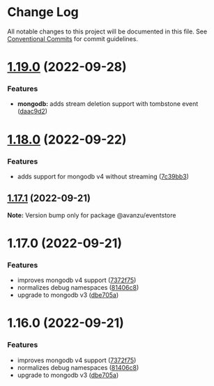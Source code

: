 # Change Log

All notable changes to this project will be documented in this file.
See [Conventional Commits](https://conventionalcommits.org) for commit guidelines.

# [1.19.0](https://github.com/avanzu/node-packages/compare/@avanzu/eventstore@1.18.0...@avanzu/eventstore@1.19.0) (2022-09-28)


### Features

* **mongodb:**  adds stream deletion support with tombstone event ([daac9d2](https://github.com/avanzu/node-packages/commit/daac9d26a696a466bf56e4d5331c760480875a5e))





# [1.18.0](https://github.com/avanzu/node-packages/compare/@avanzu/eventstore@1.17.1...@avanzu/eventstore@1.18.0) (2022-09-22)


### Features

* adds support for mongodb v4 without streaming ([7c39bb3](https://github.com/avanzu/node-packages/commit/7c39bb3487609c6a259f9336fceb5877ddc1ac80))





## [1.17.1](https://github.com/avanzu/node-packages/compare/@avanzu/eventstore@1.17.0...@avanzu/eventstore@1.17.1) (2022-09-21)

**Note:** Version bump only for package @avanzu/eventstore





# 1.17.0 (2022-09-21)


### Features

* improves mongodb v4 support ([7372f75](https://github.com/avanzu/node-packages/commit/7372f7568023bcb5b4d10d31cda7f13d362fd6c2))
* normalizes debug namespaces ([81406c8](https://github.com/avanzu/node-packages/commit/81406c888db53cc6ba7f3bb2b3b3c33021a92742))
* upgrade to mongodb v3 ([dbe705a](https://github.com/avanzu/node-packages/commit/dbe705a2e1b16c8d7f95214f1eb44282ed89c4b3))





# 1.16.0 (2022-09-21)


### Features

* improves mongodb v4 support ([7372f75](https://github.com/avanzu/node-packages/commit/7372f7568023bcb5b4d10d31cda7f13d362fd6c2))
* normalizes debug namespaces ([81406c8](https://github.com/avanzu/node-packages/commit/81406c888db53cc6ba7f3bb2b3b3c33021a92742))
* upgrade to mongodb v3 ([dbe705a](https://github.com/avanzu/node-packages/commit/dbe705a2e1b16c8d7f95214f1eb44282ed89c4b3))
